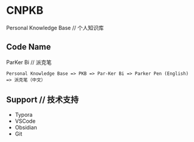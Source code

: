 # CNPKB

Personal Knowledge Base // 个人知识库

## Code Name

ParKer Bi // 派克笔

```plain
Personal Knowledge Base => PKB => Par-Ker Bi => Parker Pen (English) => 派克笔（中文）
```

## Support // 技术支持

* Typora
* VSCode
* Obsidian
* Git

